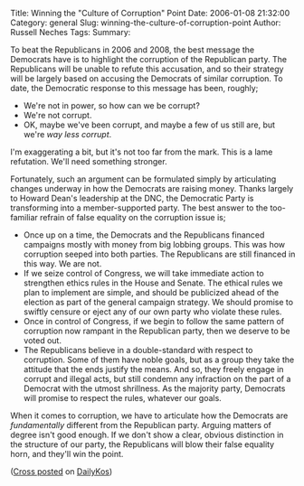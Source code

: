 Title: Winning the "Culture of Corruption" Point
Date: 2006-01-08 21:32:00
Category: general
Slug: winning-the-culture-of-corruption-point
Author: Russell Neches
Tags: 
Summary: 


To beat the Republicans in 2006 and 2008, the best message the Democrats
have is to highlight the corruption of the Republican party. The
Republicans will be unable to refute this accusation, and so their
strategy will be largely based on accusing the Democrats of similar
corruption. To date, the Democratic response to this message has been,
roughly;

-   We're not in power, so how can we be corrupt?
-   We're not corrupt.
-   OK, maybe we've been corrupt, and maybe a few of us still are, but
    we're *way less corrupt*.

I'm exaggerating a bit, but it's not too far from the mark. This is a
lame refutation. We'll need something stronger.

Fortunately, such an argument can be formulated simply by articulating
changes underway in how the Democrats are raising money. Thanks largely
to Howard Dean's leadership at the DNC, the Democratic Party is
transforming into a member-supported party. The best answer to the
too-familiar refrain of false equality on the corruption issue is;

-   Once up on a time, the Democrats and the Republicans financed
    campaigns mostly with money from big lobbing groups. This was how
    corruption seeped into both parties. The Republicans are still
    financed in this way. We are not.
-   If we seize control of Congress, we will take immediate action to
    strengthen ethics rules in the House and Senate. The ethical rules
    we plan to implement are simple, and should be publicized ahead of
    the election as part of the general campaign strategy. We should
    promise to swiftly censure or eject any of our own party who violate
    these rules.
-   Once in control of Congress, if we begin to follow the same pattern
    of corruption now rampant in the Republican party, then we deserve
    to be voted out.
-   The Republicans believe in a double-standard with respect to
    corruption. Some of them have noble goals, but as a group they take
    the attitude that the ends justify the means. And so, they freely
    engage in corrupt and illegal acts, but still condemn any infraction
    on the part of a Democrat with the utmost shrillness. As the
    majority party, Democrats will promise to respect the rules,
    whatever our goals.

When it comes to corruption, we have to articulate how the Democrats are
*fundamentally* different from the Republican party. Arguing matters of
degree isn't good enough. If we don't show a clear, obvious distinction
in the structure of our party, the Republicans will blow their false
equality horn, and they'll win the point.

([Cross posted](http://www.dailykos.com/storyonly/2006/1/8/213050/8062)
on [DailyKos](http://dailykos.com))
